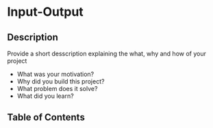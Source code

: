 # Input-Output

## Description 

Provide a short desscription explaining the what, why and how of your project

- What was your motivation?
- Why did you build this project?
- What problem does it solve?
- What did you learn?

## Table of Contents

